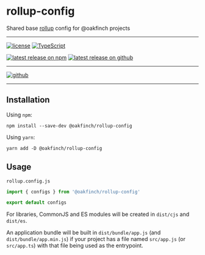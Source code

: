 # rollup-config
Shared base [rollup](https://rollupjs.org/guide/en/) config for @oakfinch projects

------

[![license](https://badgen.net/github/license/oakfinch/configs)](https://github.com/oakfinch/configs/blob/main/LICENSE)
[![TypeScript](https://badgen.net/badge/icon/TypeScript?icon=typescript&label=)](https://www.typescriptlang.org/)

[![latest release on npm](https://badgen.net/npm/v/@oakfinch/rollup-config?icon=npm&label=)](https://npmjs.com/package/@oakfinch/rollup-config)
[![latest release on github](https://badgen.net/github/release/oakfinch/tsconfig?icon=github&label=)](https://github.com/oakfinch/tsconfig/releases/latest)

------

[![github](https://badgen.net/badge/icon/github?icon=github&scale=2&label=)](https://github.com/oakfinch/tsconfig/)

------

## Installation

Using `npm`:

```
npm install --save-dev @oakfinch/rollup-config
```

Using `yarn`:

```
yarn add -D @oakfinch/rollup-config
```

## Usage

`rollup.config.js`
```javascript
import { configs } from '@oakfinch/rollup-config'

export default configs
```

For libraries, CommonJS and ES modules will be created in `dist/cjs` and `dist/es`.

An application bundle will be built in `dist/bundle/app.js`
(and `dist/bundle/app.min.js`) if your project has a file named `src/app.js`
(or `src/app.ts`) with that file being used as the entrypoint.
